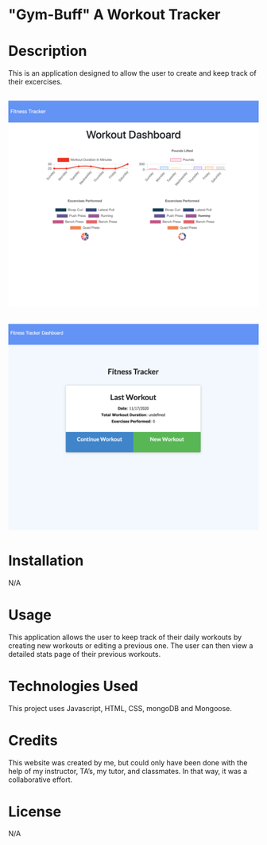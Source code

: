 # "Gym-Buff" A Workout Tracker
# **Description**
This is an application designed to allow the user to create and keep track of their excercises. 

## ![Image Info](./public/assets/dashboard.png)
## ![Image2](./public/assets/home.png)


# **Installation**
N/A

# **Usage**
This application allows the user to keep track of their daily workouts by creating new workouts or editing a previous one. The user can then view a detailed stats page of their previous workouts.

# **Technologies Used**
This project uses Javascript, HTML, CSS,  mongoDB and Mongoose.


# **Credits**
This website was created by me, but could only have been done with the help of my instructor, TA’s, my tutor, and classmates. In that way, it was a collaborative effort. 

# **License**
N/A